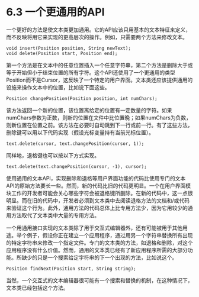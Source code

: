 # 6.3 一个更通用的API

一个更好的方法是使文本类更加通用。它的API应该只用基本的文本特征来定义，而不反映将用它来实现的更高层次的操作。例如，只需要两个方法来修改文本。

```
void insert(Position position, String newText); 
void delete(Position start, Position end);
```

第一个方法是在文本中的任意位置插入一个任意字符串，第二个方法是删除大于或等于开始但小于结束位置的所有字符。这个API还使用了一个更通用的类型Position而不是Cursor，这反映了一个特定的用户界面。文本类还应该提供通用的设施来操作文本中的位置，比如说下面这些。

```
Position changePosition(Position position, int numChars);
```

该方法返回一个新的位置，该位置离给定的位置有一定数量的字符。如果numChars参数为正数，则新的位置在文件中比位置晚；如果numChars为负数，则新位置在位置之前。该方法在必要时自动跳到下一行或前一行。有了这些方法，删除键可以用以下代码实现（假设光标变量持有当前光标位置）。

```
text.delete(cursor, text.changePosition(cursor, 1));
```

同样地，退格键也可以按以下方式实现。

```
text.delete(text.changePosition(cursor, -1), cursor);
```

使用通用的文本API，实现删除和退格等用户界面功能的代码比使用专门的文本API的原始方法要长一些。然而，新的代码比旧的代码更明显。一个在用户界面模块工作的开发者可能会关心哪些字符会被退格键所删除。在新的代码中，这一点很明显。而在旧的代码中，开发者必须到文本类中去阅读退格方法的文档和/或代码来验证这个行为。此外，通用方法的代码总体上比专用方法少，因为它用较少的通用方法取代了文本类中大量的专用方法。

一个用通用接口实现的文本类除了用于交互式编辑器外，还有可能被用于其他用途。举个例子，假设你正在建立一个应用程序，通过用另一个字符串替换所有出现的特定字符串来修改一个指定文件。专门的文本类的方法，如退格和删除，对这个应用程序没有什么价值。然而，通用的文本类已经有了新应用程序所需的大部分功能。所缺少的只是一个搜索给定字符串的下一个出现的方法，比如说这个。

```
Position findNext(Position start, String string);
```

当然，一个交互式的文本编辑器很可能有一个搜索和替换的机制，在这种情况下，文本类已经包括这个方法。
